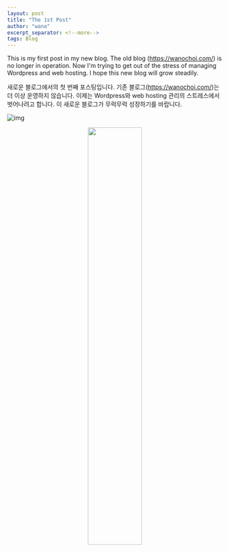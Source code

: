 ```yaml
---
layout: post
title: "The 1st Post"
author: "wano"
excerpt_separator: <!--more-->
tags: Blog
---
```


This is my first post in my new blog. <!--more-->
The old blog (https://wanochoi.com/) is no longer in operation.
Now I'm trying to get out of the stress of managing Wordpress and web hosting.
I hope this new blog will grow steadily.

새로운 블로그에서의 첫 번째 포스팅입니다.
기존 블로그(https://wanochoi.com/)는 더 이상 운영하지 않습니다.
이제는 Wordpress와 web hosting 관리의 스트레스에서 벗어나려고 합니다.
이 새로운 블로그가 무럭무럭 성장하기를 바랍니다.

![img](https://cgvfxmath.github.io/assets/img/sprout.png)

<center><img src="https://cgvfxmath.github.io/assets/img/sprout.png" width="50%"></center>
